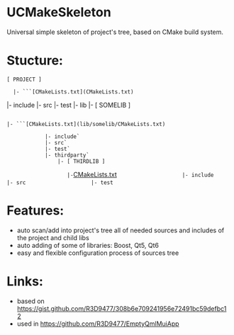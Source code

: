 # UCMakeSkeleton
Universal simple skeleton of project's tree, based on CMake build system.

# Stucture:
```
[ PROJECT ]
```
```
  |- ```[CMakeLists.txt](CMakeLists.txt)

```
  |- include
  |- src
  |- test
  |- lib
    |- [ SOMELIB ]
```
```
    |- ```[CMakeLists.txt](lib/somelib/CMakeLists.txt)
```
            |- include`
            |- src`
            |- test`
            |- thirdparty`
                |- [ THIRDLIB ]
```
`                    |- `[CMakeLists.txt](lib/somelib/thirdparty/thirdlib/CMakeLists.txt)
`                    |- include`
`                    |- src`
`                    |- test`

# Features:
* auto scan/add into project's tree all of needed sources and includes of the project and child libs
* auto adding of some of libraries: Boost, Qt5, Qt6
* easy and flexible configuration process of sources tree

# Links:
* based on https://gist.github.com/R3D9477/308b6e709241956e72491bc59defbc12
* used in https://github.com/R3D9477/EmptyQmlMuiApp
